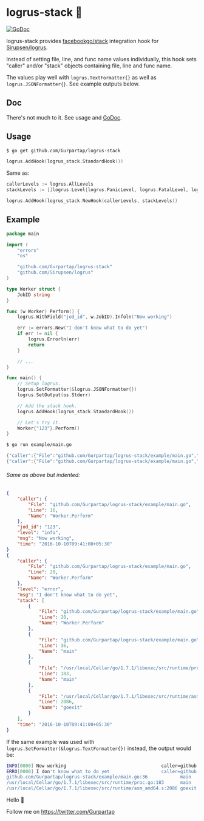 # logrus-stack 🎯
[![GoDoc](https://godoc.org/github.com/Gurpartap/logrus-stack?status.svg)](https://godoc.org/github.com/Gurpartap/logrus-stack)

logrus-stack provides [facebookgo/stack](https://github.com/facebookgo/stack) integration hook for [Sirupsen/logrus](https://github.com/Sirupsen/logrus).

Instead of setting file, line, and func name values individually, this hook sets "caller" and/or "stack" objects containing file, line and func name.

The values play well with `logrus.TextFormatter{}` as well as `logrus.JSONFormatter{}`. See example outputs below.

## Doc

There's not much to it. See usage and [GoDoc](https://godoc.org/github.com/Gurpartap/logrus-stack).

## Usage

```bash
$ go get github.com/Gurpartap/logrus-stack
```

```go
logrus.AddHook(logrus_stack.StandardHook())
```

Same as:
```go
callerLevels := logrus.AllLevels
stackLevels := []logrus.Level{logrus.PanicLevel, logrus.FatalLevel, logrus.ErrorLevel}

logrus.AddHook(logrus_stack.NewHook(callerLevels, stackLevels))
```

## Example

```go
package main

import (
	"errors"
	"os"

	"github.com/Gurpartap/logrus-stack"
	"github.com/Sirupsen/logrus"
)

type Worker struct {
	JobID string
}

func (w Worker) Perform() {
	logrus.WithField("jod_id", w.JobID).Infoln("Now working")

	err := errors.New("I don't know what to do yet")
	if err != nil {
		logrus.Errorln(err)
		return
	}

	// ...
}

func main() {
	// Setup logrus.
	logrus.SetFormatter(&logrus.JSONFormatter{})
	logrus.SetOutput(os.Stderr)

	// Add the stack hook.
	logrus.AddHook(logrus_stack.StandardHook())

	// Let's try it.
	Worker{"123"}.Perform()
}
```

```bash
$ go run example/main.go
```

```go
{"caller":{"File":"github.com/Gurpartap/logrus-stack/example/main.go","Line":16,"Name":"Worker.Perform"},"jod_id":"123","level":"info","msg":"Now working","time":"2016-10-10T01:17:40+05:30"}
{"caller":{"File":"github.com/Gurpartap/logrus-stack/example/main.go","Line":20,"Name":"Worker.Perform"},"level":"error","msg":"I don't know what to do yet","stack":[{"File":"github.com/Gurpartap/logrus-stack/example/main.go","Line":20,"Name":"Worker.Perform"},{"File":"github.com/Gurpartap/logrus-stack/example/main.go","Line":36,"Name":"main"},{"File":"/usr/local/Cellar/go/1.7.1/libexec/src/runtime/proc.go","Line":183,"Name":"main"},{"File":"/usr/local/Cellar/go/1.7.1/libexec/src/runtime/asm_amd64.s","Line":2086,"Name":"goexit"}],"time":"2016-10-10T01:17:40+05:30"}
```

###### Same as above but indented:

```json
{
	"caller": {
		"File": "github.com/Gurpartap/logrus-stack/example/main.go",
		"Line": 16,
		"Name": "Worker.Perform"
	},
	"jod_id": "123",
	"level": "info",
	"msg": "Now working",
	"time": "2016-10-10T09:41:00+05:30"
}
{
	"caller": {
		"File": "github.com/Gurpartap/logrus-stack/example/main.go",
		"Line": 20,
		"Name": "Worker.Perform"
	},
	"level": "error",
	"msg": "I don't know what to do yet",
	"stack": [
		{
			"File": "github.com/Gurpartap/logrus-stack/example/main.go",
			"Line": 20,
			"Name": "Worker.Perform"
		},
		{
			"File": "github.com/Gurpartap/logrus-stack/example/main.go",
			"Line": 36,
			"Name": "main"
		},
		{
			"File": "/usr/local/Cellar/go/1.7.1/libexec/src/runtime/proc.go",
			"Line": 183,
			"Name": "main"
		},
		{
			"File": "/usr/local/Cellar/go/1.7.1/libexec/src/runtime/asm_amd64.s",
			"Line": 2086,
			"Name": "goexit"
		}
	],
	"time": "2016-10-10T09:41:00+05:30"
}

```

If the same example was used with `logrus.SetFormatter(&logrus.TextFormatter{})` instead, the output would be:

```bash
INFO[0000] Now working                                   caller=github.com/Gurpartap/logrus-stack/example/main.go:16 Worker.Perform jod_id=123
ERRO[0000] I don't know what to do yet                   caller=github.com/Gurpartap/logrus-stack/example/main.go:20 Worker.Perform stack=github.com/Gurpartap/logrus-stack/example/main.go:20            Worker.Perform
github.com/Gurpartap/logrus-stack/example/main.go:36            main
/usr/local/Cellar/go/1.7.1/libexec/src/runtime/proc.go:183      main
/usr/local/Cellar/go/1.7.1/libexec/src/runtime/asm_amd64.s:2086 goexit
```

Hello 👋

Follow me on https://twitter.com/Gurpartap
